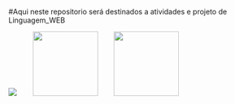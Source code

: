#Aqui neste repositorio será destinados a atividades e projeto de Linguagem_WEB
<div><img src="https://encrypted-tbn0.gstatic.com/images?q=tbn:ANd9GcQRHLCY4nSskPsU78fiTOpkmWGDk5QiRZk7bA&usqp=CAU">       
     <img src="https://cdn.icon-icons.com/icons2/2107/PNG/512/file_type_vscode_icon_130084.png" height="128" width="128">       
     <img src="https://play-lh.googleusercontent.com/I1foi2Irrv7tW9ee9kgP0wfnMzaVb6y17muvpKsFcUrKYsDlmCyWuTRh5m93KJZ24dY" height="128" width="128">

